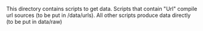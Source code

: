 This directory contains scripts to get data. Scripts that contain "Url" compile url sources (to be put in /data/urls). All other scripts produce data directly (to be put in data/raw)